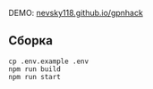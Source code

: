 DEMO: [nevsky118.github.io/gpnhack](https://nevsky118.github.io/gpnhack/)

## Сборка 

```
cp .env.example .env
npm run build
npm run start
```

